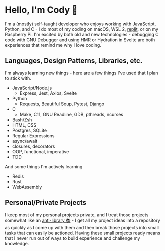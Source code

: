 # Hello, I'm Cody 👋

I'm a (mostly) self-taught developer who enjoys working with JavaScript, Python, and C - I do most of my coding on macOS, WSL 2, [replit](https://replit.com), or on my Raspberry Pi. I'm excited by both old and new technologies - debugging C code with GNU Debugger and using HMR or Hydration in Svelte are both experiences that remind me why I love coding.

## Languages, Design Patterns, Libraries, etc.

I'm always learning new things - here are a few things I've used that I plan to stick with.

- JavaScript/Node.js
  - Express, Jest, Axios, Svelte
- Python
  - Requests, Beautiful Soup, Pytest, Django
- C
  - Make, C11, GNU Readline, GDB, pthreads, ncurses
- Bash/Zsh
- HTML, CSS
- Postgres, SQLite
- Regular Expressions
- async/await
- closures, decorators
- OOP, functional, imperative
- TDD

And some things I'm actively learning

- Redis
- Rust
- WebAssembly

## Personal/Private Projects

I keep most of my personal projects private, and I treat those projects somewhat like an [anti-library 📚](https://www.google.com/search?q=anti-library) - I get all my project ideas into a repository as quickly as I come up with them and then break those projects into small tasks that can easily be actioned. Having these small projects ready means that I never run out of ways to build experience and challenge my knowledge.
